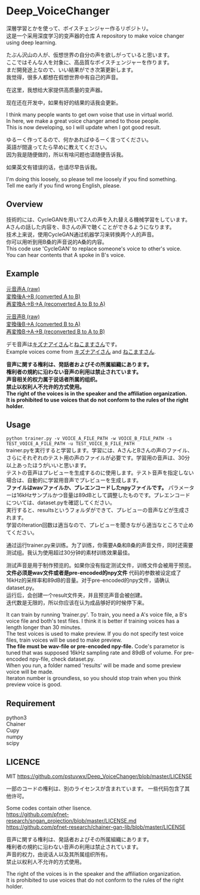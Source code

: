 # Deep_VoiceChanger  
深層学習とかを使って、ボイスチェンジャー作るリポジトリ。  
这是一个采用深度学习的变声器的仓库
A repository to make voice changer using deep learning.  

たぶん沢山の人が、仮想世界の自分の声を欲しがっていると思います。  
ここではそんな人を対象に、高品質なボイスチェンジャーを作ります。  
まだ開発途上なので、いい結果ができ次第更新します。  
我觉得，很多人都想在假想世界中有自己的声音。

在这里，我想给大家提供高质量的变声器。

现在还在开发中，如果有好的结果的话我会更新。

I think many people wants to get own voise that use in virtual world.  
In here, we make a great voice changer amed to those people.  
This is now developing, so I will update when I got good result.  

ゆるーく作ってるので、何かあればゆるーく言ってください。  
英語が間違ってたら早めに教えてください。  
因为我是随便做的，所以有啥问题也请随便告诉我。

如果英文有错误的话，也请尽早告诉我。

I'm doing this loosely, so please tell me loosely if you find something.  
Tell me early if you find wrong English, please.  

## Overview  
技術的には、CycleGANを用いて2人の声を入れ替える機械学習をしています。  
Aさんの話した内容を、Bさんの声で聴くことができるようになります。  
技术上来说，使用CycleGAN通过机器学习来转换两个人的声音。  
你可以用听到用B桑的声音说的A桑的内容。  
This code use 'CycleGAN' to replace someone's voice to other's voice.  
You can hear contents that A spoke in B's voice.  

## Example  
[元音声A (raw)](https://github.com/pstuvwx/Deep_VoiceChanger/blob/master/demo/a.wav)  
[変換後A→B (converted A to B)](https://github.com/pstuvwx/Deep_VoiceChanger/blob/master/demo/ab.wav)  
[再変換A→B→A (reconverted A to B to A)](https://github.com/pstuvwx/Deep_VoiceChanger/blob/master/demo/aba.wav)  

[元音声B (raw)](https://github.com/pstuvwx/Deep_VoiceChanger/blob/master/demo/b.wav)  
[変換後B→A (converted B to A)](https://github.com/pstuvwx/Deep_VoiceChanger/blob/master/demo/ba.wav)  
[再変換B→A→B (reconverted B to A to B)](https://github.com/pstuvwx/Deep_VoiceChanger/blob/master/demo/bab.wav)  

デモ音声は[キズナアイさん](https://youtu.be/CPvD2qz-rG4?&t=444)と[ねこますさん](https://youtu.be/lllCzDqlExo)です。  
Example voices come from [キズナアイさん](https://youtu.be/CPvD2qz-rG4?&t=444) and [ねこますさん](https://youtu.be/lllCzDqlExo).  

**音声に関する権利は、発話者およびその所属組織にあります。  
権利者の規約に沿わない音声の利用は禁止されています。  
声音相关的权力属于说话者所属的组织。  
禁止以权利人不允许的方式使用。  
The right of the voices is in the speaker and the affiliation organization.  
It is prohibited to use voices that do not conform to the rules of the right holder.**  

## Usage  
`python trainer.py -v VOICE_A_FILE_PATH -w VOICE_B_FILE_PATH -s TEST_VOICE_A_FILE_PATH -u TEST_VOICE_B_FILE_PATH`  
trainer.pyを実行すると学習します。学習には、AさんとBさんの声のファイル、さらにそれぞれのテスト用の声のファイルが必要です。学習用の音声は、30分以上あったほうがいいと思います。  
テストの音声はプレビューを生成するのに使用します。テスト音声を指定しない場合は、自動的に学習用音声でプレビューを生成します。  
**ファイルはwavファイルか、プレエンコードしたnpyファイルです。** パラメーターは16kHzサンプルかつ音量は89dBとして調整したものです。プレエンコードについては、dataset.pyを確認してください。  
実行すると、resultsというフォルダができて、プレビューの音声などが生成されます。  
学習のIteration回数は適当なので、プレビューを聞きながら適当なところで止めてください。  

通过运行trainer.py来训练。为了训练，你需要A桑和B桑的声音文件，同时还需要测试组。我认为使用超过30分钟的素材训练效果最佳。 

测试声音是用于制作预览的。如果你没有指定测试文件，训练文件会被用于预览。  
**文件必须是wav文件或者是pre-encoded的npy文件** 代码的参数被设定成了16kHz的采样率和89dB的音量。对于pre-encoded的npy文件，请确认dataset.py。  
运行后，会创建一个result文件夹，并且预览声音会被创建。  
迭代数是无限的，所以你应该在认为成品够好的时候停下来。  

It can train by running 'trainer.py'. To train, you need a A's voice file, a B's voice file and both's test files. I think it is better if training voices has a length longer than 30 minutes.  
The test voices is used to make preview. If you do not specify test voice files, train voices will be used to make preview.  
**The file must be wav-file or pre-encoded npy-file.**  Code's parametor is tuned that was supposed 16kHz sampling rate and 89dB of volume. For pre-encoded npy-file, check dataset.py.  
When you run, a folder named 'results' will be made and some preview voice will be made.  
Iteraton number is groundless, so you should stop train when you think preview voice is good.  

## Requirement  
python3  
Chainer  
Cupy  
numpy  
scipy  

## LICENCE  
MIT  https://github.com/pstuvwx/Deep_VoiceChanger/blob/master/LICENSE  

一部のコードの権利は、別のライセンスが含まれています。
一些代码包含了其他许可。

Some codes contain other lisence.  
https://github.com/pfnet-research/sngan_projection/blob/master/LICENSE.md  
https://github.com/pfnet-research/chainer-gan-lib/blob/master/LICENSE  

音声に関する権利は、発話者およびその所属組織にあります。  
権利者の規約に沿わない音声の利用は禁止されています。  
声音的权力，由说话人以及其所属组织所有。  
禁止以权利人不允许的方式使用。  

The right of the voices is in the speaker and the affiliation organization.  
It is prohibited to use voices that do not conform to the rules of the right holder.
